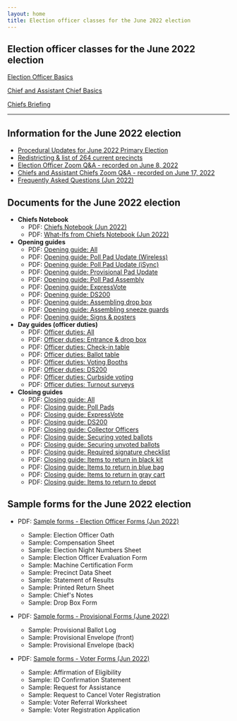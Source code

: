 ```yaml
---
layout: home
title: Election officer classes for the June 2022 election
---
```


## Election officer classes for the June 2022 election

<div class="cards">

  <div class="card">
    <a href="eo-basics/">
      <div class="card-image-container">
        <div class="card-image" style="background-image: url('{{ site.url }}{{ site.baseurl }}/assets/img/new-eos.png')"></div>
      </div>
      <div class="card-text">
        <p>Election Officer Basics</p>
        <p class="card-coming-soon" style="color:green;"></p>
      </div>
    </a>
  </div>


  <div class="card">
    <a href="chief-basics/">
      <div class="card-image-container">
        <div class="card-image" style="background-image: url('{{ site.url }}{{ site.baseurl }}/assets/img/what-ifs.png')"></div>
      </div>
      <div class="card-text">
        <p>Chief and Assistant Chief Basics</p>
        <p class="card-coming-soon" style="color:green;"></p>
      </div>
    </a>
  </div>


  <div class="card">
    <a href="chiefs-briefing/">
      <div class="card-image-container">
        <div class="card-image" style="background-image: url('{{ site.url }}{{ site.baseurl }}/assets/img/chiefs-briefing-small.jpg')"></div>
      </div>
      <div class="card-text">
        <p>Chiefs Briefing</p>
        <p class="card-coming-soon" style="color:green;"></p>
      </div>
    </a>
  </div>

</div>

<div></div>

---

## Information for the June 2022 election

* [Procedural Updates for June 2022 Primary Election](opu/)
* [Redistricting & list of 264 current precincts](redistricting/)
* [Election Officer Zoom Q&A - recorded on June 8, 2022](/zoom-qa-eo/)
* [Chiefs and Assistant Chiefs Zoom Q&A - recorded on June 17, 2022](/zoom-qa-chiefs/)
* [Frequently Asked Questions (Jun 2022)](/faqs/)

## Documents for the June 2022 election

- **Chiefs Notebook**
  - PDF: [Chiefs Notebook (Jun 2022)]({{site.url}}{{site.baseurl}}/jun-2022/chiefs-notebook/)
  - PDF: [What-Ifs from Chiefs Notebook (Jun 2022)]({{site.url}}{{site.baseurl}}/assets/docs/2022-06-what-ifs.pdf)
- **Opening guides**
  * PDF: [Opening guide: All]({{site.url}}{{site.baseurl}}/assets/docs/2022-06-opening-guides.pdf)
  * PDF: [Opening guide: Poll Pad Update (Wireless)]({{site.url}}{{site.baseurl}}/assets/docs/2022-06-opening-guide-0-poll-pad-update-wireless.pdf)
  * PDF: [Opening guide: Poll Pad Update (iSync)]({{site.url}}{{site.baseurl}}/assets/docs/2022-06-opening-guide-0-poll-pad-update-isync.pdf)
  * PDF: [Opening guide: Provisional Pad Update]({{site.url}}{{site.baseurl}}/assets/docs/2022-06-opening-guide-0-provisional-pad-update.pdf)
  * PDF: [Opening guide: Poll Pad Assembly]({{site.url}}{{site.baseurl}}/assets/docs/2022-06-opening-guide-1-poll-pad-assembly.pdf)
  * PDF: [Opening guide: ExpressVote]({{site.url}}{{site.baseurl}}/assets/docs/2022-06-opening-guide-2-expressvote.pdf)
  * PDF: [Opening guide: DS200]({{site.url}}{{site.baseurl}}/assets/docs/2022-06-opening-guide-3-ds200.pdf)
  * PDF: [Opening guide: Assembling drop box]({{site.url}}{{site.baseurl}}/assets/docs/2022-06-opening-guide-4-drop-box.pdf)
  * PDF: [Opening guide: Assembling sneeze guards]({{site.url}}{{site.baseurl}}/assets/docs/2022-06-opening-guide-5-sneeze-guards.pdf)
  * PDF: [Opening guide: Signs & posters]({{site.url}}{{site.baseurl}}/assets/docs/2022-06-opening-guide-6-signs.pdf)
- **Day guides (officer duties)**
  * PDF: [Officer duties: All]({{site.url}}{{site.baseurl}}/assets/docs/2022-06-day-guides.pdf)
  * PDF: [Officer duties: Entrance & drop box]({{site.url}}{{site.baseurl}}/assets/docs/2022-06-day-guide-1-entrance.pdf)
  * PDF: [Officer duties: Check-in table]({{site.url}}{{site.baseurl}}/assets/docs/2022-06-day-guide-2-checkin-table.pdf)
  * PDF: [Officer duties: Ballot table]({{site.url}}{{site.baseurl}}/assets/docs/2022-06-day-guide-3-ballot-table.pdf)
  * PDF: [Officer duties: Voting Booths]({{site.url}}{{site.baseurl}}/assets/docs/2022-06-day-guide-4-voting-booths.pdf)
  * PDF: [Officer duties: DS200]({{site.url}}{{site.baseurl}}/assets/docs/2022-06-day-guide-5-ds200-scanner.pdf)
  * PDF: [Officer duties: Curbside voting]({{site.url}}{{site.baseurl}}/assets/docs/2022-06-day-guide-6-curbside.pdf)
  * PDF: [Officer duties: Turnout surveys]({{site.url}}{{site.baseurl}}/assets/docs/2022-06-day-guide-7-turnout-surveys.pdf)
- **Closing guides**
  * PDF: [Closing guide: All]({{site.url}}{{site.baseurl}}/assets/docs/2022-06-closing-guides.pdf)
  * PDF: [Closing guide: Poll Pads]({{site.url}}{{site.baseurl}}/assets/docs/2022-06-closing-guide-1-poll-pads.pdf)
  * PDF: [Closing guide: ExpressVote]({{site.url}}{{site.baseurl}}/assets/docs/2022-06-closing-guide-2-expressvote.pdf)
  * PDF: [Closing guide: DS200]({{site.url}}{{site.baseurl}}/assets/docs/2022-06-closing-guide-3-ds200.pdf)
  * PDF: [Closing guide: Collector Officers]({{site.url}}{{site.baseurl}}/assets/docs/2022-06-closing-guide-4-collector-officers.pdf)
  * PDF: [Closing guide: Securing voted ballots]({{site.url}}{{site.baseurl}}/assets/docs/2022-06-closing-guide-5-securing-voted-ballots.pdf)
  * PDF: [Closing guide: Securing unvoted ballots]({{site.url}}{{site.baseurl}}/assets/docs/2022-06-closing-guide-6-securing-unvoted-ballots.pdf)
  * PDF: [Closing guide: Required signature checklist]({{site.url}}{{site.baseurl}}/assets/docs/2022-06-closing-guide-7-signatures.pdf)
  * PDF: [Closing guide: Items to return in black kit]({{site.url}}{{site.baseurl}}/assets/docs/2022-06-closing-guide-8-black-kit.pdf)
  * PDF: [Closing guide: Items to return in blue bag]({{site.url}}{{site.baseurl}}/assets/docs/2022-06-closing-guide-9-blue-bag.pdf)
  * PDF: [Closing guide: Items to return in gray cart]({{site.url}}{{site.baseurl}}/assets/docs/2022-06-closing-guide-10-gray-cart.pdf)
  * PDF: [Closing guide: Items to return to depot]({{site.url}}{{site.baseurl}}/assets/docs/2022-06-closing-guide-11-depot.pdf)

## Sample forms for the June 2022 election

  - PDF: [Sample forms - Election Officer Forms (Jun 2022)]({{site.url}}{{site.baseurl}}/assets/docs/2022-06-forms-eo-samples.pdf)
      - Sample: Election Officer Oath 
      - Sample: Compensation Sheet
      - Sample: Election Night Numbers Sheet 
      - Sample: Election Officer Evaluation Form 
      - Sample: Machine Certification Form 
      - Sample: Precinct Data Sheet 
      - Sample: Statement of Results
      - Sample: Printed Return Sheet
      - Sample: Chief's Notes
      - Sample: Drop Box Form

  - PDF: [Sample forms - Provisional Forms (June 2022)]({{site.url}}{{site.baseurl}}/assets/docs/2022-06-forms-provisional-samples.pdf)
    - Sample: Provisional Ballot Log
    - Sample: Provisional Envelope (front)
    - Sample: Provisional Envelope (back)

  - PDF: [Sample forms - Voter Forms (Jun 2022)]({{site.url}}{{site.baseurl}}/assets/docs/2022-06-forms-voter-samples.pdf)
      - Sample: Affirmation of Eligibility
      - Sample: ID Confirmation Statement
      - Sample: Request for Assistance
      - Sample: Request to Cancel Voter Registration
      - Sample: Voter Referral Worksheet
      - Sample: Voter Registration Application